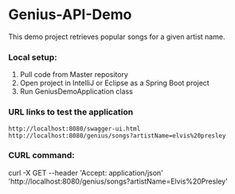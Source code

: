 # Genius-API-Demo

This demo project retrieves popular songs for a given artist name.

### Local setup:

1.  Pull code from Master repository 
2.  Open project in IntelliJ or Eclipse as a Spring Boot project
3.  Run GeniusDemoApplication class


### URL links to test the application

    http://localhost:8080/swagger-ui.html
    http://localhost:8080/genius/songs?artistName=elvis%20presley

### CURL command: 

curl -X GET --header 'Accept: application/json' 'http://localhost:8080/genius/songs?artistName=Elvis%20Presley'
